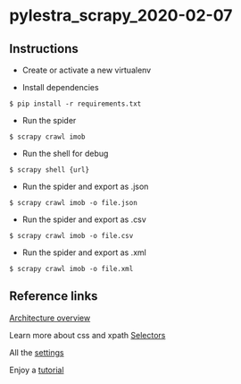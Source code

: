 # pylestra_scrapy_2020-02-07

## Instructions
- Create or activate a new virtualenv

- Install dependencies
```
$ pip install -r requirements.txt
```

- Run the spider
```
$ scrapy crawl imob
```

- Run the shell for debug
```
$ scrapy shell {url}
```

- Run the spider and export as .json
```
$ scrapy crawl imob -o file.json
```

- Run the spider and export as .csv
```
$ scrapy crawl imob -o file.csv
```

- Run the spider and export as .xml
```
$ scrapy crawl imob -o file.xml
```

## Reference links
[Architecture overview](https://docs.scrapy.org/en/latest/topics/architecture.html)

Learn more about css and xpath [Selectors](https://docs.scrapy.org/en/latest/topics/selectors.html)

All the [settings](https://docs.scrapy.org/en/latest/topics/settings.html)

Enjoy a [tutorial](https://docs.scrapy.org/en/latest/intro/tutorial.html)
